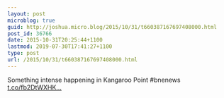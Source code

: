 ```yaml
---
layout: post
microblog: true
guid: http://joshua.micro.blog/2015/10/31/t660387167697408000.html
post_id: 36766
date: 2015-10-31T20:25:44+1100
lastmod: 2019-07-30T17:41:27+1100
type: post
url: /2015/10/31/t660387167697408000.html
---
```

Something intense happening in Kangaroo Point #bnenews [t.co/fb2DtWXHK...](https://t.co/fb2DtWXHKw)
